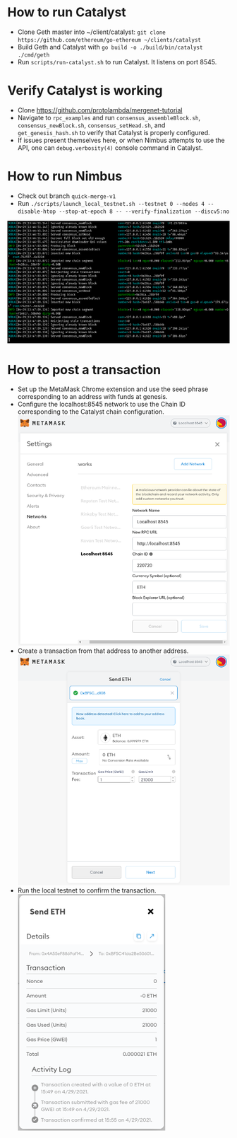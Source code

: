# How to run Catalyst

- Clone Geth master into ~/client/catalyst: `git clone https://github.com/ethereum/go-ethereum ~/clients/catalyst`
- Build Geth and Catalyst with `go build -o ./build/bin/catalyst ./cmd/geth`
- Run `scripts/run-catalyst.sh` to run Catalyst. It listens on port 8545.

# Verify Catalyst is working

- Clone https://github.com/protolambda/mergenet-tutorial
- Navigate to `rpc_examples` and run `consensus_assembleBlock.sh`, `consensus_newBlock.sh`, `consensus_setHead.sh`, and `
get_genesis_hash.sh` to verify that Catalyst is properly configured.
- If issues present themselves here, or when Nimbus attempts to use the API, one can `debug.verbosity(4)` console command in Catalyst.

# How to run Nimbus

- Check out branch `quick-merge-v1`
- Run `./scripts/launch_local_testnet.sh --testnet 0 --nodes 4 --disable-htop --stop-at-epoch 8 -- --verify-finalization --discv5:no`

![./rayonism_catalyst_logs.png](./rayonism_catalyst_logs.png)

# How to post a transaction

- Set up the MetaMask Chrome extension and use the seed phrase corresponding to an address with funds at genesis.
- Configure the localhost:8545 network to use the Chain ID corresponding to the Catalyst chain configuration.
![./rayonism_metamask_network_setup.png](./rayonism_metamask_network_setup.png)
- Create a transaction from that address to another address.
![./rayonism_metamask_send_eth.png](./rayonism_metamask_send_eth.png)
- Run the local testnet to confirm the transaction.
![./rayonism_metamask_transaction_confirmation.png](./rayonism_metamask_transaction_confirmation.png)
